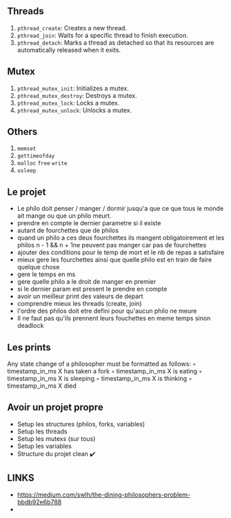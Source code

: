## Threads

1. `pthread_create`: Creates a new thread.
2. `pthread_join`: Waits for a specific thread to finish execution.
3. `pthread_detach`: Marks a thread as detached so that its resources are automatically released when it exits.

## Mutex

1. `pthread_mutex_init`: Initializes a mutex.
2. `pthread_mutex_destroy`: Destroys a mutex.
3. `pthread_mutex_lock`: Locks a mutex.
4. `pthread_mutex_unlock`: Unlocks a mutex.

## Others

1. `memset`
2. `gettimeofday`
3. `malloc` `free` `write`
4. `usleep`


## Le projet

- Le philo doit penser / manger / dormir
jusqu'a que ce que tous le monde ait mange 
ou que un philo meurt.
- prendre en compte le dernier parametre si 
il existe
- autant de fourchettes que de philos
- quand un philo a ces deux fourchettes ils mangent obligatoirement 
et les philos n - 1 && n + 1ne peuvent pas manger car pas de
fourchettes
- ajouter des conditions pour le temp de mort et le nb de repas a satisfaire
- mieux gere les fourchettes ainsi que quelle philo est en train de faire quelque chose
- gere le temps en ms
- gere quelle philo a le droit de manger en premier
- si le dernier param est present le prendre en compte
- avoir un meilleur print des valeurs de depart
- comprendre mieux les threads (create, join)
- l'ordre des philos doit etre defini pour qu'aucun philo ne meure
- Il ne faut pas qu'ils prennent leurs fouchettes en meme temps sinon deadlock


## Les prints 

Any state change of a philosopher must be formatted as follows:
◦ timestamp_in_ms X has taken a fork
◦ timestamp_in_ms X is eating
◦ timestamp_in_ms X is sleeping
◦ timestamp_in_ms X is thinking
◦ timestamp_in_ms X died

## Avoir un projet propre

- Setup les structures (philos, forks, variables)
- Setup les threads
- Setup les mutexs (sur tous)
- Setup les variables
- Structure du projet clean ✔️



## LINKS 

- https://medium.com/swlh/the-dining-philosophers-problem-bbdb92e6b788
- 
